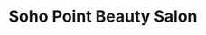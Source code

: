 ---
title: "Soho Point Beauty Salon"
url: /santa-cruz-de-la-sierra/soho-point-beauty-salon/
shop: cosméticos
---